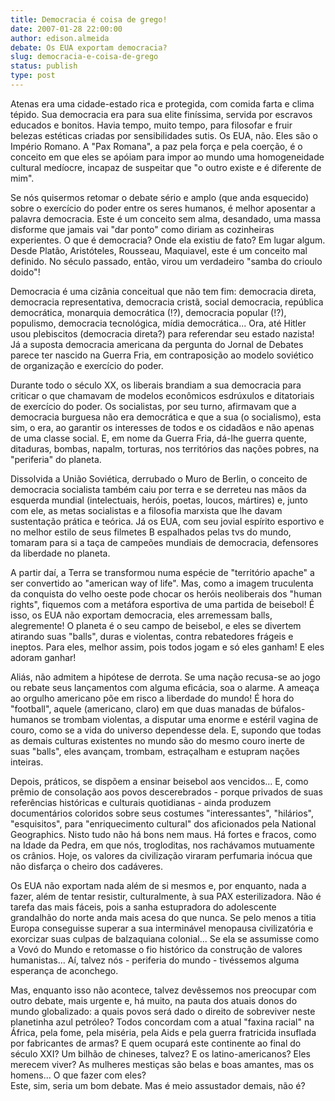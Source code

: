 ```yaml
---
title: Democracia é coisa de grego!
date: 2007-01-28 22:00:00
author: edison.almeida
debate: Os EUA exportam democracia?
slug: democracia-e-coisa-de-grego
status: publish 
type: post
---
```


Atenas era uma cidade-estado rica e protegida, com comida farta e clima tépido. Sua democracia era para sua elite finíssima, servida por escravos educados e bonitos. Havia tempo, muito tempo, para filosofar e fruir belezas estéticas criadas por sensibilidades sutis. Os EUA, não. Eles são o Império Romano. A "Pax Romana", a paz pela força e pela coerção, é o conceito em que eles se apóiam para impor ao mundo uma homogeneidade cultural medíocre, incapaz de suspeitar que "o outro existe e é diferente de mim".  
  
Se nós quisermos retomar o debate sério e amplo (que anda esquecido) sobre o exercício do poder entre os seres humanos, é melhor aposentar a palavra democracia. Este é um conceito sem alma, desandado, uma massa disforme que jamais vai "dar ponto" como diriam as cozinheiras experientes. O que é democracia? Onde ela existiu de fato? Em lugar algum. Desde Platão, Aristóteles, Rousseau, Maquiavel, este é um conceito mal definido. No século passado, então, virou um verdadeiro "samba do crioulo doido"!  
  
Democracia é uma cizânia conceitual que não tem fim: democracia direta, democracia representativa, democracia cristã, social democracia, república democrática, monarquia democrática (!?), democracia popular (!?), populismo, democracia tecnológica, mídia democrática... Ora, até Hitler usou plebiscitos (democracia direta?) para referendar seu estado nazista! Já a suposta democracia americana da pergunta do Jornal de Debates parece ter nascido na Guerra Fria, em contraposição ao modelo soviético de organização e exercício do poder.  
  
Durante todo o século XX, os liberais brandiam a sua democracia para criticar o que chamavam de modelos econômicos esdrúxulos e ditatoriais de exercício do poder. Os socialistas, por seu turno, afirmavam que a democracia burguesa não era democrática e que a sua (o socialismo), esta sim, o era, ao garantir os interesses de todos e os cidadãos e não apenas de uma classe social. E, em nome da Guerra Fria, dá-lhe guerra quente, ditaduras, bombas, napalm, torturas, nos territórios das nações pobres, na "periferia" do planeta.  
  
Dissolvida a União Soviética, derrubado o Muro de Berlin, o conceito de democracia socialista também caiu por terra e se derreteu nas mãos da esquerda mundial (intelectuais, heróis, poetas, loucos, mártires) e, junto com ele, as metas socialistas e a filosofia marxista que lhe davam sustentação prática e teórica. Já os EUA, com seu jovial espírito esportivo e no melhor estilo de seus filmetes B espalhados pelas tvs do mundo, tomaram para si a taça de campeões mundiais de democracia, defensores da liberdade no planeta.  
  
A partir daí, a Terra se transformou numa espécie de "território apache" a ser convertido ao "american way of life". Mas, como a imagem truculenta da conquista do velho oeste pode chocar os heróis neoliberais dos "human rights", fiquemos com a metáfora esportiva de uma partida de beisebol! É isso, os EUA não exportam democracia, eles arremessam balls, alegremente! O planeta é o seu campo de beisebol, e eles se divertem atirando suas "balls", duras e violentas, contra rebatedores frágeis e ineptos. Para eles, melhor assim, pois todos jogam e só eles ganham! E eles adoram ganhar!  
  
Aliás, não admitem a hipótese de derrota. Se uma nação recusa-se ao jogo ou rebate seus lançamentos com alguma eficácia, soa o alarme. A ameaça ao orgulho americano põe em risco a liberdade do mundo! É hora do "football", aquele (americano, claro) em que duas manadas de búfalos-humanos se trombam violentas, a disputar uma enorme e estéril vagina de couro, como se a vida do universo dependesse dela. E, supondo que todas as demais culturas existentes no mundo são do mesmo couro inerte de suas "balls", eles avançam, trombam, estraçalham e estupram nações inteiras.  
  
Depois, práticos, se dispõem a ensinar beisebol aos vencidos... E, como prêmio de consolação aos povos descerebrados - porque privados de suas referências históricas e culturais quotidianas - ainda produzem documentários coloridos sobre seus costumes "interessantes", "hilários", "esquisitos", para "enriquecimento cultural" dos aficionados pela National Geographics. Nisto tudo não há bons nem maus. Há fortes e fracos, como na Idade da Pedra, em que nós, trogloditas, nos rachávamos mutuamente os crânios. Hoje, os valores da civilização viraram perfumaria inócua que não disfarça o cheiro dos cadáveres.  
  
Os EUA não exportam nada além de si mesmos e, por enquanto, nada a fazer, além de tentar resistir, culturalmente, à sua PAX esterilizadora. Não é tarefa das mais fáceis, pois a sanha estupradora do adolescente grandalhão do norte anda mais acesa do que nunca. Se pelo menos a titia Europa conseguisse superar a sua interminável menopausa civilizatória e exorcizar suas culpas de balzaquiana colonial... Se ela se assumisse como a Vovó do Mundo e retomasse o fio histórico da construção de valores humanistas... Aí, talvez nós - periferia do mundo - tivéssemos alguma esperança de aconchego.  
  
Mas, enquanto isso não acontece, talvez devêssemos nos preocupar com outro debate, mais urgente e, há muito, na pauta dos atuais donos do mundo globalizado: a quais povos será dado o direito de sobreviver neste planetinha azul petróleo? Todos concordam com a atual "faxina racial" na África, pela fome, pela miséria, pela Aids e pela guerra fratricida insuflada por fabricantes de armas? E quem ocupará este continente ao final do século XXI? Um bilhão de chineses, talvez? E os latino-americanos? Eles merecem viver? As mulheres mestiças são belas e boas amantes, mas os homens... O que fazer com eles?  
Este, sim, seria um bom debate. Mas é meio assustador demais, não é?
